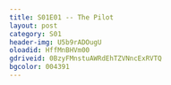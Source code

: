 ```yaml
---
title: S01E01 -- The Pilot
layout: post
category: S01
header-img: U5b9rADOugU
oloadid: HffMnBHVm00
gdriveid: 0BzyFMnstuAWRdEhTZVNncExRVTQ
bgcolor: 004391
---
```


<!--more--> 

